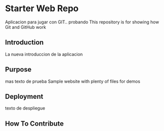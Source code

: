  # Starter Web Repo

 Aplicacion para jugar con GIT.. probando
This repository is for showing how Git and GitHub work

## Introduction
La nueva introduccion de la aplicacion

## Purpose

mas texto de prueba
Sample website with plenty of files for demos

## Deployment
texto de despliegue

## How To Contribute